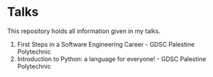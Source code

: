 # Talks

This repository holds all information given in my talks.

1. First Steps in a Software Engineering Career - GDSC Palestine Polytechnic
2. Introduction to Python: a language for everyone! - GDSC Palestine Polytechnic
